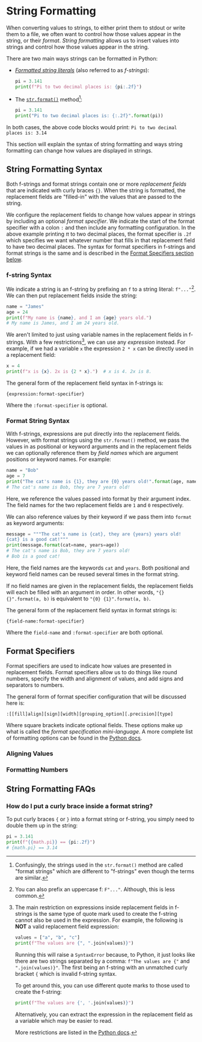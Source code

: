 # String Formatting

When converting values to strings, to either print them to stdout or write them
to a file, we often want to control how those values appear in the string, or
their _format_.
_String formatting_ allows us to insert values into strings and control how
those values appear in the string.

There are two main ways strings can be formatted in Python:

- [_Formatted string literals_][f-strings] (also referred to as _f-strings_):
  ```python
  pi = 3.141
  print(f"Pi to two decimal places is: {pi:.2f}")
  ```
- The [`str.format()`][str.format] method[^1]:
  ```python
  pi = 3.141
  print("Pi to two decimal places is: {:.2f}".format(pi))
  ```

In both cases, the above code blocks would print:
`Pi to two decimal places is: 3.14`

This section will explain the syntax of string formatting and ways string
formatting can change how values are displayed in strings.

## String Formatting Syntax

Both f-strings and format strings contain one or more _replacement fields_ that
are indicated with curly braces `{}`.
When the string is formatted, the replacement fields are "filled-in" with the
values that are passed to the string.

We configure the replacement fields to change how values appear in strings by
including an optional _format specifier_.
We indicate the start of the format specifier with a colon `:` and then include
any formatting configuration.
In the above example printing $\pi$ to two decimal places, the format specifier
is `.2f` which specifies we want whatever number that fills in that replacement
field to have two decimal places.
The syntax for format specifiers in f-strings and format strings is the same and
is described in the [Format Specifiers section below](#format-string-syntax).

### f-string Syntax

We indicate a string is an f-string by prefixing an `f` to a string literal:
`f"..."`[^2].
We can then put replacement fields inside the string:

```python
name = "James"
age = 24
print(f"My name is {name}, and I am {age} years old.")
# My name is James, and I am 24 years old.
```

We aren't limited to just using variable names in the replacement fields in
f-strings.
With a few restrictions[^3], we can use any _expression_ instead.
For example, if we had a variable `x` the expression `2 * x` can be directly
used in a replacement field:

```python
x = 4
print(f"x is {x}. 2x is {2 * x}.")  # x is 4. 2x is 8.
```

The general form of the replacement field syntax in f-strings is:

```text
{expression:format-specifier}
```

Where the `:format-specifier` is optional.

### Format String Syntax

With f-strings, expressions are put directly into the replacement fields.
However, with format strings using the `str.format()` method, we pass the values
in as positional or keyword arguments and in the replacement fields we can
optionally reference them by _field names_ which are argument positions or
keyword names.
For example:

```python
name = "Bob"
age = 7
print("The cat's name is {1}, they are {0} years old!".format(age, name))
# The cat's name is Bob, they are 7 years old!
```

Here, we reference the values passed into format by their argument index.
The field names for the two replacement fields are `1` and `0` respectively.

We can also reference values by their keyword if we pass them into `format` as
keyword arguments:

```python
message = """The cat's name is {cat}, they are {years} years old!
{cat} is a good cat!"""
print(message.format(cat=name, years=age))
# The cat's name is Bob, they are 7 years old!
# Bob is a good cat!
```

Here, the field names are the keywords `cat` and `years`.
Both positional and keyword field names can be reused several times in the
format string.

If no field names are given in the replacement fields, the replacement fields
will each be filled with an argument in order.
In other words, `"{} {}".format(a, b)` is equivalent to
`"{0} {1}".format(a, b)`.

The general form of the replacement field syntax in format strings is:

```text
{field-name:format-specifier}
```

Where the `field-name` and `:format-specifier` are both optional.

## Format Specifiers

Format specifiers are used to indicate how values are presented in replacement
fields.
Format specifiers allow us to do things like round numbers, specify the width
and alignment of values, and add signs and separators to numbers.

The general form of format specifier configuration that will be discussed here
is:

```text
:[[fill]align][sign][width][grouping_option][.precision][type]
```

Where square brackets indicate optional fields.
These options make up what is called the _format specification mini-language_.
A more complete list of formatting options can be found in
the [Python docs][format-string-mini-language].

### Aligning Values

### Formatting Numbers

## String Formatting FAQs

### How do I put a curly brace inside a format string?

To put curly braces `{` or `}` into a format string or f-string, you simply need
to double them up in the string:

```python
pi = 3.141
print(f"{{math.pi}} == {pi:.2f}")
# {math.pi} == 3.14
```

[^1]: Confusingly, the strings used in the `str.format()` method are called
"format strings" which are different to "f-strings" even though the terms are
similar.

[^2]: You can also prefix an uppercase f: `F"..."`. Although, this is less
common.

[^3]:

    The main restriction on expressions inside replacement fields in f-strings 
    is the same type of quote mark used to create the f-string cannot also be 
    used in the expression. For example, the following is **NOT** a valid 
    replacement field expression:
    
    ```python
    values = ["a", "b", "c"]
    print(f"The values are {", ".join(values)}")
    ```
    
    Running this will raise a `SyntaxError` because, to Python, it just looks
    like there are two strings separated by a comma: `f"The values are {"`
    and `".join(values)}"`.
    The first being an f-string with an unmatched curly bracket `{` which is
    invalid f-string syntax.
    
    To get around this, you can use different quote marks to those used to 
    create the f-string:
    
    ```python
    print(f"The values are {', '.join(values)}")
    ```
    
    Alternatively, you can extract the expression in the replacement field as a
    variable which may be easier to read.

    More restrictions are listed in the
    [Python docs][formatted-string-literals].

[f-strings]: https://docs.python.org/3/tutorial/inputoutput.html#tut-f-strings

[str.format]: https://docs.python.org/3/library/stdtypes.html#str.format

[formatted-string-literals]: https://docs.python.org/3/reference/lexical_analysis.html#formatted-string-literals

[format-string-mini-language]: https://docs.python.org/3/library/string.html#format-specification-mini-language